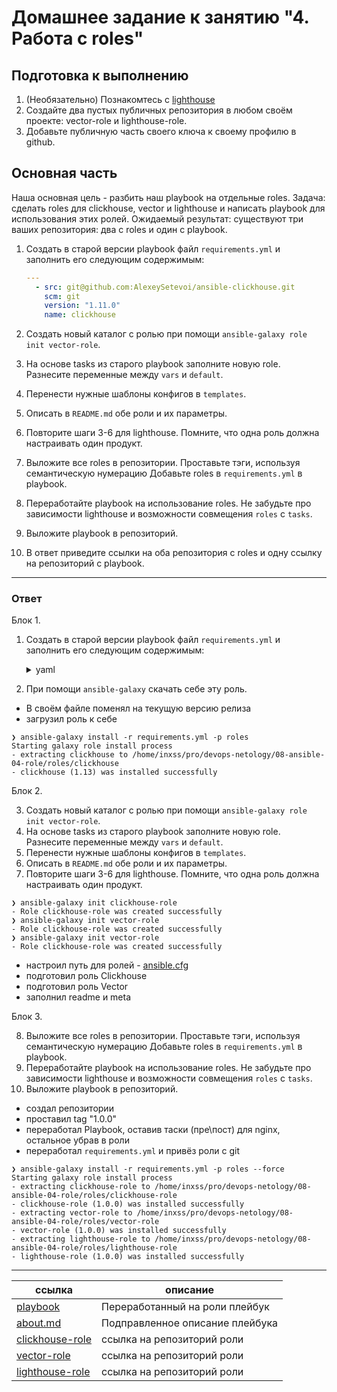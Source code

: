 # Домашнее задание к занятию "4. Работа с roles"

## Подготовка к выполнению
1. (Необязательно) Познакомтесь с [lighthouse](https://youtu.be/ymlrNlaHzIY?t=929)
2. Создайте два пустых публичных репозитория в любом своём проекте: vector-role и lighthouse-role.
3. Добавьте публичную часть своего ключа к своему профилю в github.

## Основная часть

Наша основная цель - разбить наш playbook на отдельные roles. Задача: сделать roles для clickhouse, vector и lighthouse и написать playbook для использования этих ролей. Ожидаемый результат: существуют три ваших репозитория: два с roles и один с playbook.

1. Создать в старой версии playbook файл `requirements.yml` и заполнить его следующим содержимым:

   ```yaml
   ---
     - src: git@github.com:AlexeySetevoi/ansible-clickhouse.git
       scm: git
       version: "1.11.0"
       name: clickhouse 
   ```


3. Создать новый каталог с ролью при помощи `ansible-galaxy role init vector-role`.
4. На основе tasks из старого playbook заполните новую role. Разнесите переменные между `vars` и `default`. 
5. Перенести нужные шаблоны конфигов в `templates`.
6. Описать в `README.md` обе роли и их параметры.
7. Повторите шаги 3-6 для lighthouse. Помните, что одна роль должна настраивать один продукт.
8. Выложите все roles в репозитории. Проставьте тэги, используя семантическую нумерацию Добавьте roles в `requirements.yml` в playbook.
9. Переработайте playbook на использование roles. Не забудьте про зависимости lighthouse и возможности совмещения `roles` с `tasks`.
10. Выложите playbook в репозиторий.
11. В ответ приведите ссылки на оба репозитория с roles и одну ссылку на репозиторий с playbook.

---
### Ответ

Блок 1. 

1. Создать в старой версии playbook файл `requirements.yml` и заполнить его следующим содержимым:

   <details><summary>yaml</summary>
   
   ```yaml
   ---
     - src: git@github.com:AlexeySetevoi/ansible-clickhouse.git
       scm: git
       version: "1.11.0"
       name: clickhouse 
   ```
</details>

2. При помощи `ansible-galaxy` скачать себе эту роль.

 - В своём файле поменял на текущую версию релиза
 - загрузил роль к себе
```shell
❯ ansible-galaxy install -r requirements.yml -p roles
Starting galaxy role install process
- extracting clickhouse to /home/inxss/pro/devops-netology/08-ansible-04-role/roles/clickhouse
- clickhouse (1.13) was installed successfully
```

Блок 2.

3. Создать новый каталог с ролью при помощи `ansible-galaxy role init vector-role`.
4. На основе tasks из старого playbook заполните новую role. Разнесите переменные между `vars` и `default`. 
5. Перенести нужные шаблоны конфигов в `templates`.
6. Описать в `README.md` обе роли и их параметры.
7. Повторите шаги 3-6 для lighthouse. Помните, что одна роль должна настраивать один продукт.

```shell
❯ ansible-galaxy init clickhouse-role
- Role clickhouse-role was created successfully
❯ ansible-galaxy init vector-role
- Role clickhouse-role was created successfully
❯ ansible-galaxy init vector-role
- Role clickhouse-role was created successfully
```
- настроил путь для ролей - [ansible.cfg](./ansible.cfg)
- подготовил роль Clickhouse
- подготовил роль Vector
- заполнил readme и meta

Блок 3.

8. Выложите все roles в репозитории. Проставьте тэги, используя семантическую нумерацию Добавьте roles в `requirements.yml` в playbook.
9. Переработайте playbook на использование roles. Не забудьте про зависимости lighthouse и возможности совмещения `roles` с `tasks`.
10. Выложите playbook в репозиторий.

- создал репозитории
- проставил tag "1.0.0"
- переработал Playbook, оставив таски (пре\пост) для nginx, остальное убрав в роли
- переработал `requirements.yml` и привёз роли с git
```shell
❯ ansible-galaxy install -r requirements.yml -p roles --force
Starting galaxy role install process
- extracting clickhouse-role to /home/inxss/pro/devops-netology/08-ansible-04-role/roles/clickhouse-role
- clickhouse-role (1.0.0) was installed successfully
- extracting vector-role to /home/inxss/pro/devops-netology/08-ansible-04-role/roles/vector-role
- vector-role (1.0.0) was installed successfully
- extracting lighthouse-role to /home/inxss/pro/devops-netology/08-ansible-04-role/roles/lighthouse-role
- lighthouse-role (1.0.0) was installed successfully
```
---
| ссылка                                                     | описание                                   |
|------------------------------------------------------------|--------------------------------------------|
| [playbook](./site.yml)                                     | Переработанный на роли плейбук             |
| [about.md](./about.md)                                     | Подправленное описание плейбука            |
| [clickhouse-role](https://github.com/1nxs/clickhouse-role) | ссылка на репозиторий роли                 |
| [vector-role](https://github.com/1nxs/vector-role)         | ссылка на репозиторий роли                 |
| [lighthouse-role](https://github.com/1nxs/lighthouse-role) | ссылка на репозиторий роли                 |
